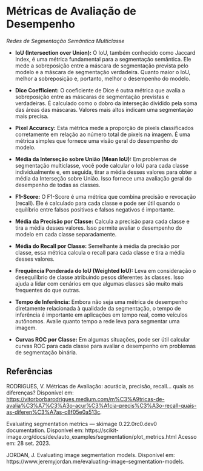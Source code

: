 # Métricas de Avaliação de Desempenho
*Redes de Segmentação Semântica Multiclasse*
- **IoU (Intersection over Union):** O IoU, também conhecido como Jaccard Index, é uma métrica fundamental para a segmentação semântica. Ele mede a sobreposição entre a máscara de segmentação prevista pelo modelo e a máscara de segmentação verdadeira. Quanto maior o IoU, melhor a sobreposição e, portanto, melhor o desempenho do modelo.

- **Dice Coefficient:** O coeficiente de Dice é outra métrica que avalia a sobreposição entre as máscaras de segmentação previstas e verdadeiras. É calculado como o dobro da interseção dividido pela soma das áreas das máscaras. Valores mais altos indicam uma segmentação mais precisa.

- **Pixel Accuracy:** Esta métrica mede a proporção de pixels classificados corretamente em relação ao número total de pixels na imagem. É uma métrica simples que fornece uma visão geral do desempenho do modelo.

- **Média da Interseção sobre União (Mean IoU):** Em problemas de segmentação multiclasse, você pode calcular o IoU para cada classe individualmente e, em seguida, tirar a média desses valores para obter a média da Interseção sobre União. Isso fornece uma avaliação geral do desempenho de todas as classes.

- **F1-Score:** O F1-Score é uma métrica que combina precisão e revocação (recall). Ele é calculado para cada classe e pode ser útil quando o equilíbrio entre falsos positivos e falsos negativos é importante.

- **Média da Precisão por Classe:** Calcula a precisão para cada classe e tira a média desses valores. Isso permite avaliar o desempenho do modelo em cada classe separadamente.

- **Média do Recall por Classe:** Semelhante à média da precisão por classe, essa métrica calcula o recall para cada classe e tira a média desses valores.

- **Frequência Ponderada do IoU (Weighted IoU):** Leva em consideração o desequilíbrio de classe atribuindo pesos diferentes às classes. Isso ajuda a lidar com cenários em que algumas classes são muito mais frequentes do que outras.

- **Tempo de Inferência:** Embora não seja uma métrica de desempenho diretamente relacionada à qualidade da segmentação, o tempo de inferência é importante em aplicações em tempo real, como veículos autônomos. Avalie quanto tempo a rede leva para segmentar uma imagem.

- **Curvas ROC por Classe:** Em algumas situações, pode ser útil calcular curvas ROC para cada classe para avaliar o desempenho em problemas de segmentação binária.


## Referências
RODRIGUES, V. Métricas de Avaliação: acurácia, precisão, recall… quais as diferenças? Disponível em: <https://vitorborbarodrigues.medium.com/m%C3%A9tricas-de-avalia%C3%A7%C3%A3o-acur%C3%A1cia-precis%C3%A3o-recall-quais-as-diferen%C3%A7as-c8f05e0a513c>.
<p>
Evaluating segmentation metrics — skimage 0.22.0rc0.dev0 documentation. 
Disponível em: https://scikit-image.org/docs/dev/auto_examples/segmentation/plot_metrics.html Acesso em: 28 set. 2023.
<p>
JORDAN, J. Evaluating image segmentation models. Disponível em: 
https://www.jeremyjordan.me/evaluating-image-segmentation-models.

‌
‌
‌
